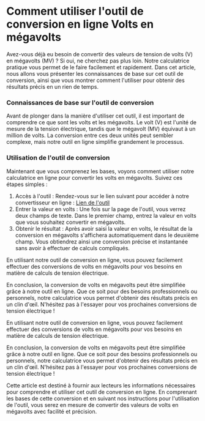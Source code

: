 Comment utiliser l'outil de conversion en ligne Volts en mégavolts
==================================================================

Avez-vous déjà eu besoin de convertir des valeurs de tension de volts (V) en mégavolts (MV) ? Si oui, ne cherchez pas plus loin. Notre calculatrice pratique vous permet de le faire facilement et rapidement. Dans cet article, nous allons vous présenter les connaissances de base sur cet outil de conversion, ainsi que vous montrer comment l'utiliser pour obtenir des résultats précis en un rien de temps.

### Connaissances de base sur l'outil de conversion

Avant de plonger dans la manière d'utiliser cet outil, il est important de comprendre ce que sont les volts et les mégavolts. Le volt (V) est l'unité de mesure de la tension électrique, tandis que le mégavolt (MV) équivaut à un million de volts. La conversion entre ces deux unités peut sembler complexe, mais notre outil en ligne simplifie grandement le processus.

### Utilisation de l'outil de conversion

Maintenant que vous comprenez les bases, voyons comment utiliser notre calculatrice en ligne pour convertir les volts en mégavolts. Suivez ces étapes simples :

1. Accès à l'outil : Rendez-vous sur le lien suivant pour accéder à notre convertisseur en ligne : [Lien de l'outil](https://www.onlinecalculatorsfree.com/fr/convert/volts-to-megavolts.html)
2. Entrer la valeur en volts : Une fois sur la page de l'outil, vous verrez deux champs de texte. Dans le premier champ, entrez la valeur en volts que vous souhaitez convertir en mégavolts.
3. Obtenir le résultat : Après avoir saisi la valeur en volts, le résultat de la conversion en mégavolts s'affichera automatiquement dans le deuxième champ. Vous obtiendrez ainsi une conversion précise et instantanée sans avoir à effectuer de calculs compliqués.

En utilisant notre outil de conversion en ligne, vous pouvez facilement effectuer des conversions de volts en mégavolts pour vos besoins en matière de calculs de tension électrique.

En conclusion, la conversion de volts en mégavolts peut être simplifiée grâce à notre outil en ligne. Que ce soit pour des besoins professionnels ou personnels, notre calculatrice vous permet d'obtenir des résultats précis en un clin d'œil. N'hésitez pas à l'essayer pour vos prochaines conversions de tension électrique !

En utilisant notre outil de conversion en ligne, vous pouvez facilement effectuer des conversions de volts en mégavolts pour vos besoins en matière de calculs de tension électrique.

En conclusion, la conversion de volts en mégavolts peut être simplifiée grâce à notre outil en ligne. Que ce soit pour des besoins professionnels ou personnels, notre calculatrice vous permet d'obtenir des résultats précis en un clin d'œil. N'hésitez pas à l'essayer pour vos prochaines conversions de tension électrique !

Cette article est destiné à fournir aux lecteurs les informations nécessaires pour comprendre et utiliser cet outil de conversion en ligne. En comprenant les bases de cette conversion et en suivant nos instructions pour l'utilisation de l'outil, vous serez en mesure de convertir des valeurs de volts en mégavolts avec facilité et précision.